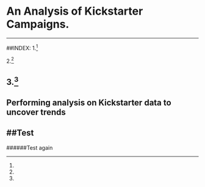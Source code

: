 # An Analysis of Kickstarter Campaigns.
---
##INDEX:
1.[^1]

2.[^2]

3.[^3]
---
[^1]:

[^2]:

[^3]:
Performing analysis on Kickstarter data to uncover trends
---
##Test
---
######Test again
